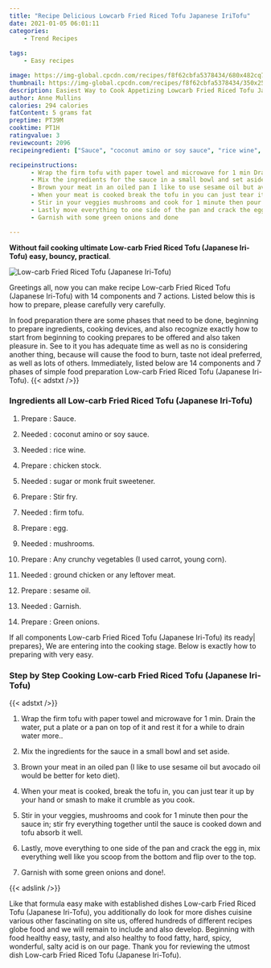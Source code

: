 ```yaml
---
title: "Recipe Delicious Lowcarb Fried Riced Tofu Japanese IriTofu"
date: 2021-01-05 06:01:11
categories:
    - Trend Recipes
    
tags:
    - Easy recipes

image: https://img-global.cpcdn.com/recipes/f8f62cbfa5378434/680x482cq70/low-carb-fried-riced-tofu-japanese-iri-tofu-recipe-main-photo.jpg
thumbnail: https://img-global.cpcdn.com/recipes/f8f62cbfa5378434/350x250cq70/low-carb-fried-riced-tofu-japanese-iri-tofu-recipe-main-photo.jpg
description: Easiest Way to Cook Appetizing Lowcarb Fried Riced Tofu Japanese IriTofu with 14 ingredients and 7 stages of easy cooking.
author: Anne Mullins
calories: 294 calories
fatContent: 5 grams fat
preptime: PT39M
cooktime: PT1H
ratingvalue: 3
reviewcount: 2096
recipeingredient: ["Sauce", "coconut amino or soy sauce", "rice wine", "chicken stock", "sugar or monk fruit sweetener", "Stir fry", "firm tofu", "egg", "mushrooms", "Any crunchy vegetables I used carrot young corn", "ground chicken or any leftover meat", "sesame oil", "Garnish", "Green onions"]

recipeinstructions: 
      - Wrap the firm tofu with paper towel and microwave for 1 min Drain the water put a plate or a pan on top of it and rest it for a while to drain water more 
      - Mix the ingredients for the sauce in a small bowl and set aside 
      - Brown your meat in an oiled pan I like to use sesame oil but avocado oil would be better for keto diet 
      - When your meat is cooked break the tofu in you can just tear it up by your hand or smash to make it crumble as you cook 
      - Stir in your veggies mushrooms and cook for 1 minute then pour the sauce in stir fry everything together until the sauce is cooked down and tofu absorb it well 
      - Lastly move everything to one side of the pan and crack the egg in mix everything well like you scoop from the bottom and flip over to the top 
      - Garnish with some green onions and done

---
```




**Without fail cooking ultimate Low-carb Fried Riced Tofu (Japanese Iri-Tofu) easy, bouncy, practical**. 


![Low-carb Fried Riced Tofu (Japanese Iri-Tofu)](https://img-global.cpcdn.com/recipes/f8f62cbfa5378434/680x482cq70/low-carb-fried-riced-tofu-japanese-iri-tofu-recipe-main-photo.jpg "Low-carb Fried Riced Tofu (Japanese Iri-Tofu)")




Greetings all, now you can make recipe Low-carb Fried Riced Tofu (Japanese Iri-Tofu) with 14 components and 7 actions. Listed below this is how to prepare, please carefully very carefully.

In food preparation there are some phases that need to be done, beginning to prepare ingredients, cooking devices, and also recognize exactly how to start from beginning to cooking prepares to be offered and also taken pleasure in. See to it you has adequate time as well as no is considering another thing, because will cause the food to burn, taste not ideal preferred, as well as lots of others. Immediately, listed below are 14 components and 7 phases of simple food preparation Low-carb Fried Riced Tofu (Japanese Iri-Tofu).
{{< adstxt />}}

### Ingredients all Low-carb Fried Riced Tofu (Japanese Iri-Tofu)


1. Prepare  : Sauce.

1. Needed  : coconut amino or soy sauce.

1. Needed  : rice wine.

1. Prepare  : chicken stock.

1. Needed  : sugar or monk fruit sweetener.

1. Prepare  : Stir fry.

1. Needed  : firm tofu.

1. Prepare  : egg.

1. Needed  : mushrooms.

1. Prepare  : Any crunchy vegetables (I used carrot, young corn).

1. Needed  : ground chicken or any leftover meat.

1. Prepare  : sesame oil.

1. Needed  : Garnish.

1. Prepare  : Green onions.



If all components Low-carb Fried Riced Tofu (Japanese Iri-Tofu) its ready| prepares}, We are entering into the cooking stage. Below is exactly how to preparing with very easy.

### Step by Step Cooking Low-carb Fried Riced Tofu (Japanese Iri-Tofu)

{{< adstxt />}}


1. Wrap the firm tofu with paper towel and microwave for 1 min. Drain the water, put a plate or a pan on top of it and rest it for a while to drain water more..



1. Mix the ingredients for the sauce in a small bowl and set aside.



1. Brown your meat in an oiled pan (I like to use sesame oil but avocado oil would be better for keto diet).



1. When your meat is cooked, break the tofu in, you can just tear it up by your hand or smash to make it crumble as you cook.



1. Stir in your veggies, mushrooms and cook for 1 minute then pour the sauce in; stir fry everything together until the sauce is cooked down and tofu absorb it well.



1. Lastly, move everything to one side of the pan and crack the egg in, mix everything well like you scoop from the bottom and flip over to the top.



1. Garnish with some green onions and done!.





{{< adslink />}}

Like that formula easy make with established dishes Low-carb Fried Riced Tofu (Japanese Iri-Tofu), you additionally do look for more dishes cuisine various other fascinating on site us, offered hundreds of different recipes globe food and we will remain to include and also develop. Beginning with food healthy easy, tasty, and also healthy to food fatty, hard, spicy, wonderful, salty acid is on our page. Thank you for reviewing the utmost dish Low-carb Fried Riced Tofu (Japanese Iri-Tofu).
